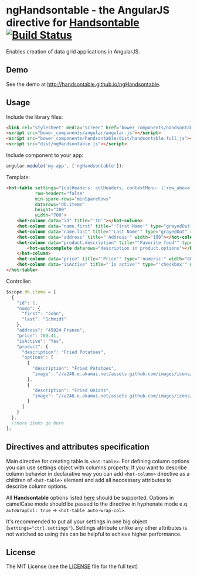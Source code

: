 # ngHandsontable - the AngularJS directive for [Handsontable](https://github.com/handsontable/handsontable) [![Build Status](https://travis-ci.org/handsontable/ngHandsontable.png?branch=master)](https://travis-ci.org/handsontable/ngHandsontable)

Enables creation of data grid applications in AngularJS.

## Demo

See the demo at http://handsontable.github.io/ngHandsontable.

## Usage

Include the library files:

```html
<link rel="stylesheet" media="screen" href="bower_components/handsontable/dist/handsontable.full.css">
<script src="bower_components/angular/angular.js"></script>
<script src="bower_components/handsontable/dist/handsontable.full.js"></script>
<script src="dist/ngHandsontable.js"></script>
```

Include component to your app:

```js
angular.module('my-app', ['ngHandsontable']);
```

Template:

```html
<hot-table settings="{colHeaders: colHeaders, contextMenu: ['row_above', 'row_below', 'remove_row'], afterChange: afterChange}"
           row-headers="false"
           min-spare-rows="minSpareRows"
           datarows="db.items"
           height="300"
           width="700">
    <hot-column data="id" title="'ID'"></hot-column>
    <hot-column data="name.first" title="'First Name'" type="grayedOut" read-only></hot-column>
    <hot-column data="name.last" title="'Last Name'" type="grayedOut" read-only></hot-column>
    <hot-column data="address" title="'Address'" width="150"></hot-column>
    <hot-column data="product.description" title="'Favorite food'" type="'autocomplete'">
        <hot-autocomplete datarows="description in product.options"></hot-autocomplete>
    </hot-column>
    <hot-column data="price" title="'Price'" type="'numeric'" width="80" format="'$ 0,0.00'"></hot-column>
    <hot-column data="isActive" title="'Is active'" type="'checkbox'" width="65" checked-template="'Yes'" unchecked-template="'No'"></hot-column>
</hot-table>
```

Controller:

```javascript
$scope.db.items = [
  {
    "id": 1,
    "name": {
      "first": "John",
      "last": "Schmidt"
    },
    "address": "45024 France",
    "price": 760.41,
    "isActive": "Yes",
    "product": {
      "description": "Fried Potatoes",
      "options": [
        {
          "description": "Fried Potatoes",
          "image": "//a248.e.akamai.net/assets.github.com/images/icons/emoji/fries.png"
        },
        {
          "description": "Fried Onions",
          "image": "//a248.e.akamai.net/assets.github.com/images/icons/emoji/fries.png"
        }
      ]
    }
  },
  //more items go here
];
```
  
## Directives and attributes specification

Main directive for creating table is `<hot-table>`. For defining column options you can use settings object with 
columns property. If you want to describe column behavior in declarative way you can add `<hot-column>` directive 
as a children of `<hot-table>` element and add all neccessary attributes to describe column options.

All **Handsontable** options listed [here](http://docs.handsontable.com/Options.html) should be supported. 
Options in camelCase mode should be passed to the directive in hyphenate mode e.q `autoWrapCol: true` -> `<hot-table auto-wrap-col>`.

It's recommended to put all your settings in one big object (`settings="ctrl.settings"`).
Settings attribute unlike any other attributes is not watched so using this can be helpful to achieve higher performance.

## License

The MIT License (see the [LICENSE](https://github.com/handsontable/ngHandsontable/blob/master/LICENSE) file for the full text)
